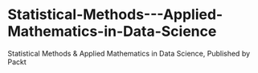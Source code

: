 # Statistical-Methods---Applied-Mathematics-in-Data-Science
Statistical Methods &amp; Applied Mathematics in Data Science, Published by Packt
